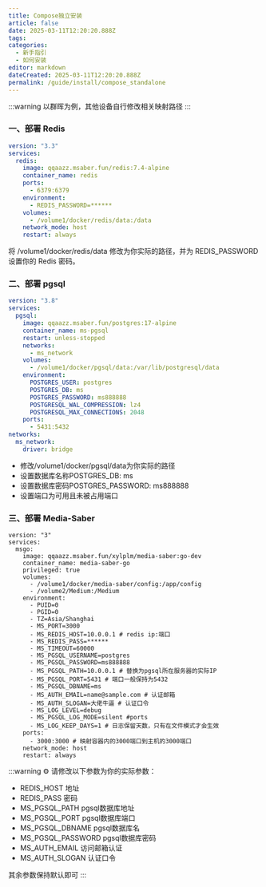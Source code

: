 ```yaml
---
title: Compose独立安装
article: false
date: 2025-03-11T12:20:20.888Z
tags:
categories: 
  - 新手指引
  - 如何安装
editor: markdown
dateCreated: 2025-03-11T12:20:20.888Z
permalink: /guide/install/compose_standalone
---
```


:::warning
以群晖为例，其他设备自行修改相关映射路径
:::

### 一、部署 Redis

```yaml
version: "3.3"
services:
  redis:
    image: qqaazz.msaber.fun/redis:7.4-alpine
    container_name: redis
    ports:
      - 6379:6379
    environment:
      - REDIS_PASSWORD=******
    volumes:
      - /volume1/docker/redis/data:/data
    network_mode: host
    restart: always
```
将 /volume1/docker/redis/data 修改为你实际的路径，并为 REDIS_PASSWORD 设置你的 Redis 密码。

### 二、部署 pgsql

```yaml
version: "3.8"
services:
  pgsql:
    image: qqaazz.msaber.fun/postgres:17-alpine
    container_name: ms-pgsql
    restart: unless-stopped
    networks:
      - ms_network
    volumes:
      - /volume1/docker/pgsql/data:/var/lib/postgresql/data
    environment:
      POSTGRES_USER: postgres
      POSTGRES_DB: ms
      POSTGRES_PASSWORD: ms888888
      POSTGRESQL_WAL_COMPRESSION: lz4
      POSTGRESQL_MAX_CONNECTIONS: 2048
    ports:
      - 5431:5432
networks:
  ms_network:
    driver: bridge
```
- 修改/volume1/docker/pgsql/data为你实际的路径
- 设置数据库名称POSTGRES_DB: ms
- 设置数据库密码POSTGRES_PASSWORD: ms888888
- 设置端口为可用且未被占用端口

### 三、部署 Media-Saber

```shell
version: "3"
services:
  msgo:
    image: qqaazz.msaber.fun/xylplm/media-saber:go-dev
    container_name: media-saber-go
    privileged: true
    volumes:
      - /volume1/docker/media-saber/config:/app/config
      - /volume2/Medium:/Medium
    environment:
      - PUID=0
      - PGID=0
      - TZ=Asia/Shanghai
      - MS_PORT=3000
      - MS_REDIS_HOST=10.0.0.1 # redis ip:端口
      - MS_REDIS_PASS=******
      - MS_TIMEOUT=60000
      - MS_PGSQL_USERNAME=postgres
      - MS_PGSQL_PASSWORD=ms888888
      - MS_PGSQL_PATH=10.0.0.1 # 替换为pgsql所在服务器的实际IP
      - MS_PGSQL_PORT=5431 # 端口一般保持为5432
      - MS_PGSQL_DBNAME=ms
      - MS_AUTH_EMAIL=name@sample.com # 认证邮箱
      - MS_AUTH_SLOGAN=大佬牛逼 # 认证口令
      - MS_LOG_LEVEL=debug
      - MS_PGSQL_LOG_MODE=silent #ports
      - MS_LOG_KEEP_DAYS=1 # 日志保留天数，只有在文件模式才会生效
    ports:
      - 3000:3000 # 映射容器内的3000端口到主机的3000端口
    network_mode: host
    restart: always
```

:::warning ⚙️ 请修改以下参数为你的实际参数：

- REDIS_HOST 地址
- REDIS_PASS 密码
- MS_PGSQL_PATH pgsql数据库地址
- MS_PGSQL_PORT pgsql数据库端口
- MS_PGSQL_DBNAME pgsql数据库名
- MS_PGSQL_PASSWORD pgsql数据库密码
- MS_AUTH_EMAIL 访问邮箱认证
- MS_AUTH_SLOGAN 认证口令

其余参数保持默认即可
:::